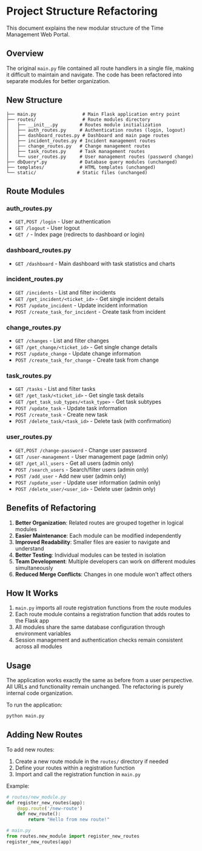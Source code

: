 # Project Structure Refactoring

This document explains the new modular structure of the Time Management Web Portal.

## Overview

The original `main.py` file contained all route handlers in a single file, making it difficult to maintain and navigate. The code has been refactored into separate modules for better organization.

## New Structure

```
├── main.py                 # Main Flask application entry point
├── routes/                 # Route modules directory
│   ├── __init__.py        # Routes module initialization
│   ├── auth_routes.py     # Authentication routes (login, logout)
│   ├── dashboard_routes.py # Dashboard and main page routes
│   ├── incident_routes.py # Incident management routes
│   ├── change_routes.py   # Change management routes
│   ├── task_routes.py     # Task management routes
│   └── user_routes.py     # User management routes (password change)
├── dbQuery*.py            # Database query modules (unchanged)
├── templates/             # HTML templates (unchanged)
└── static/               # Static files (unchanged)
```

## Route Modules

### auth_routes.py
- `GET,POST /login` - User authentication
- `GET /logout` - User logout
- `GET /` - Index page (redirects to dashboard or login)

### dashboard_routes.py
- `GET /dashboard` - Main dashboard with task statistics and charts

### incident_routes.py
- `GET /incidents` - List and filter incidents
- `GET /get_incident/<ticket_id>` - Get single incident details
- `POST /update_incident` - Update incident information
- `POST /create_task_for_incident` - Create task from incident

### change_routes.py
- `GET /changes` - List and filter changes
- `GET /get_change/<ticket_id>` - Get single change details
- `POST /update_change` - Update change information
- `POST /create_task_for_change` - Create task from change

### task_routes.py
- `GET /tasks` - List and filter tasks
- `GET /get_task/<ticket_id>` - Get single task details
- `GET /get_task_sub_types/<task_type>` - Get task subtypes
- `POST /update_task` - Update task information
- `POST /create_task` - Create new task
- `POST /delete_task/<task_id>` - Delete task (with confirmation)

### user_routes.py
- `GET,POST /change-password` - Change user password
- `GET /user-management` - User management page (admin only)
- `GET /get_all_users` - Get all users (admin only)
- `POST /search_users` - Search/filter users (admin only)
- `POST /add_user` - Add new user (admin only)
- `POST /update_user` - Update user information (admin only)
- `POST /delete_user/<user_id>` - Delete user (admin only)

## Benefits of Refactoring

1. **Better Organization**: Related routes are grouped together in logical modules
2. **Easier Maintenance**: Each module can be modified independently
3. **Improved Readability**: Smaller files are easier to navigate and understand
4. **Better Testing**: Individual modules can be tested in isolation
5. **Team Development**: Multiple developers can work on different modules simultaneously
6. **Reduced Merge Conflicts**: Changes in one module won't affect others

## How It Works

1. `main.py` imports all route registration functions from the route modules
2. Each route module contains a registration function that adds routes to the Flask app
3. All modules share the same database configuration through environment variables
4. Session management and authentication checks remain consistent across all modules

## Usage

The application works exactly the same as before from a user perspective. All URLs and functionality remain unchanged. The refactoring is purely internal code organization.

To run the application:
```bash
python main.py
```

## Adding New Routes

To add new routes:

1. Create a new route module in the `routes/` directory if needed
2. Define your routes within a registration function
3. Import and call the registration function in `main.py`

Example:
```python
# routes/new_module.py
def register_new_routes(app):
    @app.route('/new-route')
    def new_route():
        return "Hello from new route!"

# main.py
from routes.new_module import register_new_routes
register_new_routes(app)
```
